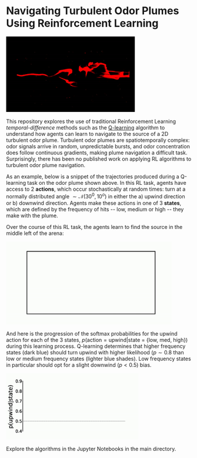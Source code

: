 # Navigating Turbulent Odor Plumes Using Reinforcement Learning



<img src="data/intermittent_smoke_med.gif" style="zoom:100%;" />






This repository explores the use of traditional Reinforcement Learning *temporal-difference* methods such as the  [Q-learning](https://en.wikipedia.org/wiki/Q-learning) algorithm to understand how agents can learn to navigate to the source of a 2D turbulent odor plume. Turbulent odor plumes are spatiotemporally complex: odor signals arrive in random, unpredictable bursts, and odor concentration does follow continuous gradients, making plume navigation a difficult task. Surprisingly, there has been no published work on applying RL algorithms to turbulent odor plume navigation. 

As an example, below is a snippet of the trajectories produced during a Q-learning task on the odor plume shown above. In this RL task, agents have access to 2 **actions**, which occur stochastically at random times: turn at a normally distributed angle $\sim \mathcal N(30^0, 10^o)$ in either the a) upwind direction or b) downwind direction. Agents make these actions in one of 3 **states**, which are defined by the frequency of hits -- low, medium or high -- they make with the plume. 

Over the course of this RL task, the agents learn to find the source in the middle left of the arena:

<img src="data/trajectories.gif" style="zoom:75%;" />

And here is the progression of the softmax probabilities for the upwind action for each of the 3 states, $p(\text{action}=\text{upwind}|\text{state = \{low, med, high\}})$ during this learning process. Q-learning determines that higher frequency states (dark blue) should turn upwind with higher likelihood ($p\sim0.8$ than low or medium frequency states (lighter blue shades). Low frequency states in particular should opt for a slight downwind ($p < 0.5$) bias.

<img src="data/Q_plots.gif" style="zoom:60%;" />

Explore the algorithms in the Jupyter Notebooks in the main directory. 





